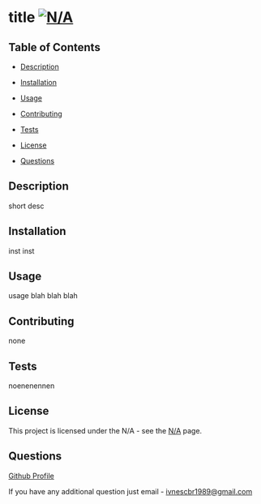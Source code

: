 # title	[![N/A](https://img.shields.io/static/v1?label=license&message=N/A&color=white)](https://choosealicense.com/no-permission/)

## Table of Contents

* [Description](#Description)

* [Installation](#Installation)

* [Usage](#Usage)

* [Contributing](#Contributing)

* [Tests](#Tests)

* [License](#License)

* [Questions](#Questions)

## Description

short desc

## Installation

inst inst

## Usage

usage blah blah blah

## Contributing

none

## Tests

noenenennen

## License

This project is licensed under the N/A - see the [N/A](https://choosealicense.com/no-permission/) page.

## Questions

[Github Profile](https://github.com/IvanFelipeEscobar)

If you have any additional question just email - ivnescbr1989@gmail.com
